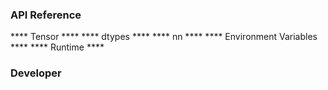 
### API Reference
**** Tensor ****
**** dtypes ****
**** nn ****
**** Environment Variables ****
**** Runtime ****


### Developer 
